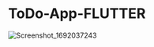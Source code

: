 # ToDo-App-FLUTTER

![Screenshot_1692037243](https://github.com/YasiraBanuka/ToDo-App-FLUTTER/assets/111946114/495bdc97-51b0-420f-8abc-461585d004f4)
